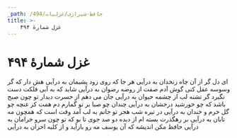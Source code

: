 ```yaml
---
_path: /حافظ-شیرازی/غزلیات/494
title: >-
    غزل شمارهٔ ۴۹۴
---
```

# غزل شمارهٔ ۴۹۴

ای دل گر از آن چاه زنخدان به درآیی
هر جا که روی زود پشیمان به درآیی
هش دار که گر وسوسه عقل کنی گوش
آدم صفت از روضه رضوان به درآیی
شاید که به آبی فلکت دست نگیرد
گر تشنه لب از چشمه حیوان به درآیی
جان می دهم از حسرت دیدار تو چون صبح
باشد که چو خورشید درخشان به درآیی
چندان چو صبا بر تو گمارم دم همت
کز غنچه چو گل خرم و خندان به درآیی
در تیره شب هجر تو جانم به لب آمد
وقت است که همچون مه تابان به درآیی
بر رهگذرت بسته ام از دیده دو صد جوی
تا بو که تو چون سرو خرامان به درآیی
حافظ مکن اندیشه که آن یوسف مه رو
بازآید و از کلبه احزان به درآیی
